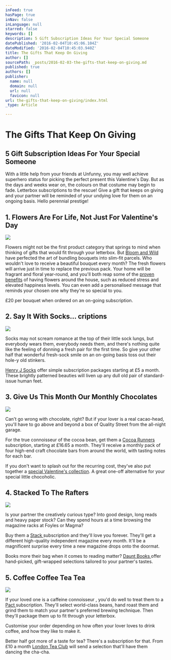```yaml
---
inFeed: true
hasPage: true
inNav: false
inLanguage: null
starred: false
keywords: []
description: 5 Gift Subscription Ideas For Your Special Someone
datePublished: '2016-02-04T10:45:06.104Z'
dateModified: '2016-02-04T10:45:03.940Z'
title: The Gifts That Keep On Giving
author: []
sourcePath: _posts/2016-02-03-the-gifts-that-keep-on-giving.md
published: true
authors: []
publisher:
  name: null
  domain: null
  url: null
  favicon: null
url: the-gifts-that-keep-on-giving/index.html
_type: Article

---
```

# The Gifts That Keep On Giving

## 5 Gift Subscription Ideas For Your Special Someone

With a little help from your friends at Unfunny, you may well achieve superhero status for picking the perfect present this Valentine's Day. But as the days and weeks wear on, the colours on that costume may begin to fade. Letterbox subscriptions to the rescue! Give a gift that keeps on giving and your partner will be reminded of your undying love for them on an ongoing basis. Hello perennial prestige!

## 1\. Flowers Are For Life, Not Just For Valentine's Day
![](https://the-grid-user-content.s3-us-west-2.amazonaws.com/bd1a7045-332e-47db-bfb1-1c16b0f3b34b.jpg)

Flowers might not be the first product category that springs to mind 
when thinking of gifts that would fit through your letterbox. But [Bloom and Wild][0]
have perfected the art of bundling bouquets into slim-fit parcels. Who 
wouldn't love to receive a beautiful bouquet every month? The fresh 
flowers will arrive just in time to replace the previous pack. Your home
will be fragrant and floral year-round, and you'll both reap some of 
the [proven benefits][1]
of having flowers around the house, such as reduced stress and elevated
happiness levels. You can even add a personalised message that reminds 
your chosen one why they're so special to you.

£20 per bouquet when ordered on an on-going subscription.

## 2\. Say It With Socks... criptions
![](https://the-grid-user-content.s3-us-west-2.amazonaws.com/190106db-859b-4434-be07-13f6e3eb17b4.jpg)

Socks may not scream 
romance at the top of their little sock lungs, but everybody wears them,
everybody needs them, and there's nothing quite like the feeling of 
donning a fresh pair for the first time. So give your other half that 
wonderful fresh-sock smile on an on-going basis toss out their hole-y 
old stinkers.

[Henry J Socks][2] offer simple subscription packages
starting at £5 a month. These brightly patterned beauties will liven up any
dull old pair of standard-issue human feet.

## 3\. Give Us This Month Our Monthly Chocolates
![](https://the-grid-user-content.s3-us-west-2.amazonaws.com/76c64757-c6c4-4ef0-8531-62091c2c6a8b.jpg)

Can't go wrong with chocolate, right? But if your lover is a real 
cacao-head, you'll have to go above and beyond a box of Quality Street 
from the all-night garage.

For the true connoisseur of the 
cocoa bean, get them a  [Cocoa 
Runners][3] subscription, starting at £16.65 a month. They'll receive a 
monthly pack of four high-end craft chocolate bars from around the 
world, with tasting notes for each bar.

If you don't want to 
splash out for the recurring cost, they've also put together a [special 
Valentine's collection][4]. A great one-off alternative for your special little chocoholic.

## 4\. Stacked To The Rafters
![](https://the-grid-user-content.s3-us-west-2.amazonaws.com/02a4d2e8-e641-4b1f-8fab-e604614573e3.jpg)

Is your partner the creatively curious type? Into good design, long 
reads and heavy paper stock? Can they spend hours at a time browsing the
magazine racks at Foyles or Magma?

Buy them a [Stack ][5]
subscription and they'll love you forever. They'll get a different 
high-quality independent magazine every month. It'll be a magnificent 
surprise every time a new magazine drops onto the doormat.

Books more their bag when it comes to reading matter? [Daunt Books ][6]offer hand-picked, gift-wrapped selections tailored to your partner's tastes.

## 5\. Coffee Coffee Tea Tea
![](https://the-grid-user-content.s3-us-west-2.amazonaws.com/bd8273f1-e825-4e37-8d78-5ab81ae0bc50.jpg)

If your loved one is a caffeine connoisseur , you'd do well to treat 
them to a [Pact ][7]subscription. They'll select world-class beans, hand 
roast them and grind them to match your partner's preferred brewing 
technique. Then they'll package them up to fit through your letterbox.

Customise your order depending on how often your lover loves to drink coffee, and how they like to make it.

Better
half got more of a taste for tea? There's a subscription for that. From
£10 a month [London Tea Club][8] will send a selection that'll have them 
dancing the cha-cha.

[0]: https://www.bloomandwild.com/
[1]: http://www.aboutflowers.com/health-benefits-a-research/emotional-impact-of-flowers-study.html
[2]: http://henryjsocks.co.uk/
[3]: http://cocoarunners.com/subscribe
[4]: http://cocoarunners.com/shop/the-valentines-collection/
[5]: http://www.stackmagazines.com/
[6]: http://www.dauntbooks.co.uk/products-page/subscriptions/
[7]: https://www.pactcoffee.com/#process
[8]: http://www.londonteaclub.com/gift/